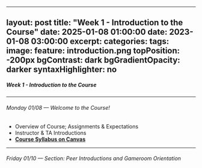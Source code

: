 
---
layout: post
title:  "Week 1 - Introduction to the Course"
date:   2025-01-08 01:00:00
date:   2023-01-08 03:00:00
excerpt: 
categories:
tags:
image:
  feature: introduction.png
  topPosition: -200px
bgContrast: dark
bgGradientOpacity: darker
syntaxHighlighter: no
---

##### **Week 1 - Introduction to the Course**

---

###### Monday 01/08 — Welcome to the Course!
- Overview of Course; Assignments & Expectations
- Instructor & TA Introductions
- [**Course Syllabus on Canvas**](#ADDLINK)

---

###### Friday 01/10 — Section: Peer Introductions and Gameroom Orientation
